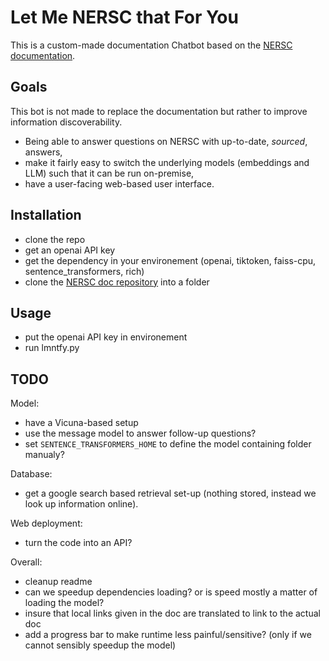 # Let Me NERSC that For You

This is a custom-made documentation Chatbot based on the [NERSC documentation](https://docs.nersc.gov/).

## Goals

This bot is not made to replace the documentation but rather to improve information discoverability.

* Being able to answer questions on NERSC with up-to-date, *sourced*, answers,
* make it fairly easy to switch the underlying models (embeddings and LLM) such that it can be run on-premise,
* have a user-facing web-based user interface.

## Installation

- clone the repo
- get an openai API key
- get the dependency in your environement (openai, tiktoken, faiss-cpu, sentence_transformers, rich)
- clone the [NERSC doc repository](https://gitlab.com/NERSC/nersc.gitlab.io/-/tree/main/docs) into a folder

## Usage

- put the openai API key in environement
- run lmntfy.py

## TODO

Model:
- have a Vicuna-based setup
- use the message model to answer follow-up questions?
- set `SENTENCE_TRANSFORMERS_HOME` to define the model containing folder manualy?

Database:
- get a google search based retrieval set-up (nothing stored, instead we look up information online).

Web deployment:
- turn the code into an API?

Overall:
- cleanup readme
- can we speedup dependencies loading? or is speed mostly a matter of loading the model?
- insure that local links given in the doc are translated to link to the actual doc
- add a progress bar to make runtime less painful/sensitive? (only if we cannot sensibly speedup the model)